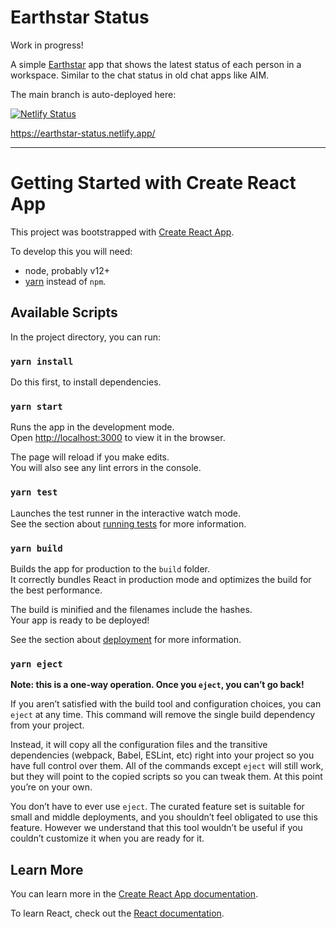 # Earthstar Status

Work in progress!

A simple [Earthstar](https://github.com/earthstar-project/earthstar) app that shows the latest status of each person in a workspace.  Similar to the chat status in old chat apps like AIM.

The main branch is auto-deployed here:

[![Netlify Status](https://api.netlify.com/api/v1/badges/4de478f2-a094-4b60-92aa-abe5727cc32c/deploy-status)](https://app.netlify.com/sites/earthstar-status/deploys)

https://earthstar-status.netlify.app/

---

# Getting Started with Create React App

This project was bootstrapped with [Create React App](https://github.com/facebook/create-react-app).

To develop this you will need:
* node, probably v12+
* [yarn](https://classic.yarnpkg.com/en/docs/install#mac-stable) instead of `npm`.

## Available Scripts

In the project directory, you can run:

### `yarn install`

Do this first, to install dependencies.

### `yarn start`

Runs the app in the development mode.\
Open [http://localhost:3000](http://localhost:3000) to view it in the browser.

The page will reload if you make edits.\
You will also see any lint errors in the console.

### `yarn test`

Launches the test runner in the interactive watch mode.\
See the section about [running tests](https://facebook.github.io/create-react-app/docs/running-tests) for more information.

### `yarn build`

Builds the app for production to the `build` folder.\
It correctly bundles React in production mode and optimizes the build for the best performance.

The build is minified and the filenames include the hashes.\
Your app is ready to be deployed!

See the section about [deployment](https://facebook.github.io/create-react-app/docs/deployment) for more information.

### `yarn eject`

**Note: this is a one-way operation. Once you `eject`, you can’t go back!**

If you aren’t satisfied with the build tool and configuration choices, you can `eject` at any time. This command will remove the single build dependency from your project.

Instead, it will copy all the configuration files and the transitive dependencies (webpack, Babel, ESLint, etc) right into your project so you have full control over them. All of the commands except `eject` will still work, but they will point to the copied scripts so you can tweak them. At this point you’re on your own.

You don’t have to ever use `eject`. The curated feature set is suitable for small and middle deployments, and you shouldn’t feel obligated to use this feature. However we understand that this tool wouldn’t be useful if you couldn’t customize it when you are ready for it.

## Learn More

You can learn more in the [Create React App documentation](https://facebook.github.io/create-react-app/docs/getting-started).

To learn React, check out the [React documentation](https://reactjs.org/).
